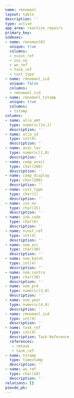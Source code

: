 ```yaml
---
name: rmnomanl
layout: table
description: ''
type: active
app_area: reactive_repairs
primary_key: 
indexes:
- name: rmnomanl01
  unique: true
  columns:
  - ncost_ref
  - inv_no
  - wo_ref
  - task_ref
  - cost_type
- name: rmnomanl_sid
  unique: false
  columns:
  - rmnomanl_sid
- name: rmnomanl_tstamp
  unique: true
  columns:
  - tstamp
columns:
- name: allo_amt
  type: numeric(14,2)
  description: ''
- name: allo_id
  type: int(4)
  description: ''
- name: anal_lev
  type: numeric(1,0)
  description: ''
- name: comp_avail
  type: char(200)
  description: ''
- name: comp_display
  type: char(200)
  description: ''
- name: cost_type
  type: char(1)
  description: ''
- name: inv_no
  type: char(15)
  description: ''
- name: job_code
  type: char(8)
  description: ''
- name: ncost_ref
  type: int(4)
  description: ''
- name: nom_acc
  type: char(30)
  description: ''
- name: nom_batch
  type: int(4)
  description: ''
- name: nom_contra
  type: char(30)
  description: ''
- name: nom_prd
  type: numeric(3,0)
  description: ''
- name: nom_year
  type: numeric(4,0)
  description: ''
- name: rmnomanl_sid
  type: int(4)
  description: ''
- name: task_ref
  type: int(4)
  description: Task Reference
  references:
   - rmtask
   - task_ref
- name: tstamp
  type: timestamp
  description: ''
- name: wo_ref
  type: char(10)
  description: ''
relations: []
pseudo_pk: 
---
```


